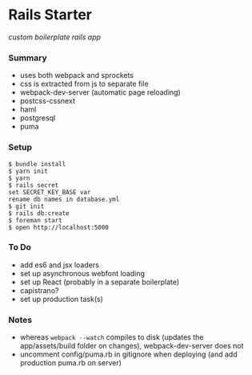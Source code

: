 # Rails Starter
*custom boilerplate rails app*

### Summary
- uses both webpack and sprockets
- css is extracted from js to separate file
- webpack-dev-server (automatic page reloading)
- postcss-cssnext
- haml
- postgresql
- puma

### Setup
```
$ bundle install
$ yarn init
$ yarn
$ rails secret
set SECRET_KEY_BASE var
rename db names in database.yml
$ git init
$ rails db:create
$ foreman start
$ open http://localhost:5000
```

### To Do
- add es6 and jsx loaders
- set up asynchronous webfont loading
- set up React (probably in a separate boilerplate)
- capistrano?
- set up production task(s)

### Notes
- whereas `webpack --watch` compiles to disk (updates the app/assets/build folder on changes), webpack-dev-server does not
- uncomment config/puma.rb in gitignore when deploying (and add production puma.rb on server)

